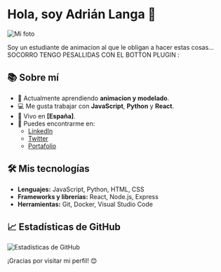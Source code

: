 # Hola, soy Adrián Langa 👋

![Mi foto](https://preview.redd.it/cuakrfkwkfz61.jpg?auto=webp&s=b2627e3406ae4b68c2b9e3dee91fd58eeb38281a) 

Soy un estudiante de animacion al que le obligan a hacer estas cosas... SOCORRO TENGO PESALLIDAS CON EL BOTTON PLUGIN :
## 📚 Sobre mí
- 🌱 Actualmente aprendiendo **animacion y modelado**.
- 💻 Me gusta trabajar con **JavaScript**, **Python** y **React**.
- 📍 Vivo en **[España]**.
- 🔗 Puedes encontrarme en:
  - [LinkedIn](https://www.linkedin.com/in/adrian-langa)
  - [Twitter](https://twitter.com/adrian_langa)
  - [Portafolio](https://tu-portafolio.com)

## 🛠️ Mis tecnologías
- **Lenguajes:** JavaScript, Python, HTML, CSS
- **Frameworks y librerías:** React, Node.js, Express
- **Herramientas:** Git, Docker, Visual Studio Code

## 📈 Estadísticas de GitHub
![Estadísticas de GitHub](https://github-readme-stats.vercel.app/api?username=adrianlanga&show_icons=true&hide_title=true&count_private=true&hide=prs&theme=radical)

¡Gracias por visitar mi perfil! 😊
